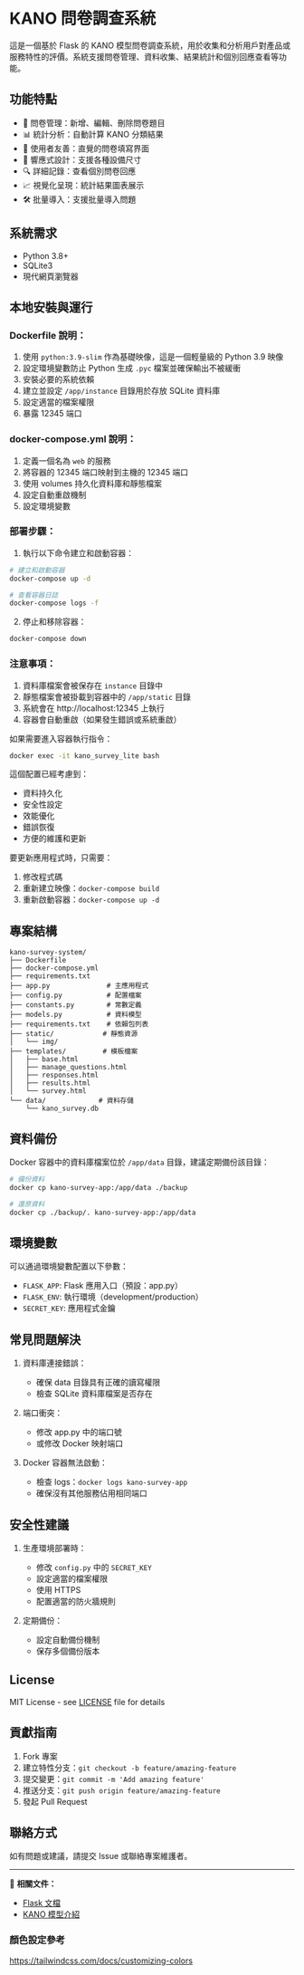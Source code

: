 # KANO 問卷調查系統

這是一個基於 Flask 的 KANO 模型問卷調查系統，用於收集和分析用戶對產品或服務特性的評價。系統支援問卷管理、資料收集、結果統計和個別回應查看等功能。

## 功能特點

- 📝 問卷管理：新增、編輯、刪除問卷題目
- 📊 統計分析：自動計算 KANO 分類結果
- 👥 使用者友善：直覺的問卷填寫界面
- 📱 響應式設計：支援各種設備尺寸
- 🔍 詳細記錄：查看個別問卷回應
- 📈 視覺化呈現：統計結果圖表展示
- 🛠️ 批量導入：支援批量導入問題

## 系統需求

- Python 3.8+
- SQLite3
- 現代網頁瀏覽器

## 本地安裝與運行

### Dockerfile 說明：
1. 使用 `python:3.9-slim` 作為基礎映像，這是一個輕量級的 Python 3.9 映像
2. 設定環境變數防止 Python 生成 `.pyc` 檔案並確保輸出不被緩衝
3. 安裝必要的系統依賴
4. 建立並設定 `/app/instance` 目錄用於存放 SQLite 資料庫
5. 設定適當的檔案權限
6. 暴露 12345 端口

### docker-compose.yml 說明：
1. 定義一個名為 `web` 的服務
2. 將容器的 12345 端口映射到主機的 12345 端口
3. 使用 volumes 持久化資料庫和靜態檔案
4. 設定自動重啟機制
5. 設定環境變數

### 部署步驟：

1. 執行以下命令建立和啟動容器：
```bash
# 建立和啟動容器
docker-compose up -d

# 查看容器日誌
docker-compose logs -f
```

2. 停止和移除容器：
```bash
docker-compose down
```

### 注意事項：
1. 資料庫檔案會被保存在 `instance` 目錄中
2. 靜態檔案會被掛載到容器中的 `/app/static` 目錄
3. 系統會在 http://localhost:12345 上執行
4. 容器會自動重啟（如果發生錯誤或系統重啟）

如果需要進入容器執行指令：
```bash
docker exec -it kano_survey_lite bash
```

這個配置已經考慮到：
- 資料持久化
- 安全性設定
- 效能優化
- 錯誤恢復
- 方便的維護和更新

要更新應用程式時，只需要：
1. 修改程式碼
2. 重新建立映像：`docker-compose build`
3. 重新啟動容器：`docker-compose up -d`

## 專案結構

```
kano-survey-system/
├── Dockerfile
├── docker-compose.yml
├── requirements.txt
├── app.py              # 主應用程式
├── config.py           # 配置檔案
├── constants.py        # 常數定義
├── models.py           # 資料模型
├── requirements.txt    # 依賴包列表
├── static/            # 靜態資源
│   └── img/          
├── templates/         # 模板檔案
│   ├── base.html
│   ├── manage_questions.html
│   ├── responses.html
│   ├── results.html
│   └── survey.html
└── data/             # 資料存儲
    └── kano_survey.db
```

## 資料備份

Docker 容器中的資料庫檔案位於 `/app/data` 目錄，建議定期備份該目錄：

```bash
# 備份資料
docker cp kano-survey-app:/app/data ./backup

# 還原資料
docker cp ./backup/. kano-survey-app:/app/data
```

## 環境變數

可以通過環境變數配置以下參數：

- `FLASK_APP`: Flask 應用入口（預設：app.py）
- `FLASK_ENV`: 執行環境（development/production）
- `SECRET_KEY`: 應用程式金鑰

## 常見問題解決

1. 資料庫連接錯誤：
   - 確保 data 目錄具有正確的讀寫權限
   - 檢查 SQLite 資料庫檔案是否存在

2. 端口衝突：
   - 修改 app.py 中的端口號
   - 或修改 Docker 映射端口

3. Docker 容器無法啟動：
   - 檢查 logs：`docker logs kano-survey-app`
   - 確保沒有其他服務佔用相同端口

## 安全性建議

1. 生產環境部署時：
   - 修改 `config.py` 中的 `SECRET_KEY`
   - 設定適當的檔案權限
   - 使用 HTTPS
   - 配置適當的防火牆規則

2. 定期備份：
   - 設定自動備份機制
   - 保存多個備份版本

## License

MIT License - see [LICENSE](LICENSE) file for details

## 貢獻指南

1. Fork 專案
2. 建立特性分支：`git checkout -b feature/amazing-feature`
3. 提交變更：`git commit -m 'Add amazing feature'`
4. 推送分支：`git push origin feature/amazing-feature`
5. 發起 Pull Request

## 聯絡方式

如有問題或建議，請提交 Issue 或聯絡專案維護者。

---

🔗 **相關文件：**
- [Flask 文檔](https://flask.palletsprojects.com/)
- [KANO 模型介紹](https://zh.wikipedia.org/wiki/KANO%E6%A8%A1%E5%9E%8B)
### 顏色設定參考
https://tailwindcss.com/docs/customizing-colors
